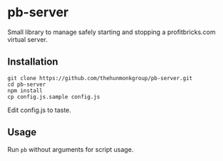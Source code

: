 # pb-server
Small library to manage safely starting and stopping a profitbricks.com virtual server.

## Installation
```
git clone https://github.com/thehunmonkgroup/pb-server.git
cd pb-server
npm install
cp config.js.sample config.js
```

Edit config.js to taste.

## Usage
Run ```pb``` without arguments for script usage.
